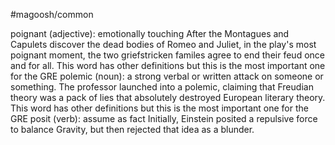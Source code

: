 #magoosh/common

poignant (adjective): emotionally touching 
After the Montagues and Capulets discover the dead bodies of Romeo and Juliet,  in the play's most 
poignant moment, the two griefstricken familes agree to end their feud once and for all. 
This word has other definitions but this is the most important one for the GRE 
polemic (noun): a strong verbal or written attack on someone or something. 
The professor launched into a polemic, claiming that Freudian theory was a pack of lies that absolutely 
destroyed European literary theory. 
This word has other definitions but this is the most important one for the GRE 
posit (verb): assume as fact 
Initially, Einstein posited a repulsive force to balance Gravity, but then rejected that idea as a blunder. 

